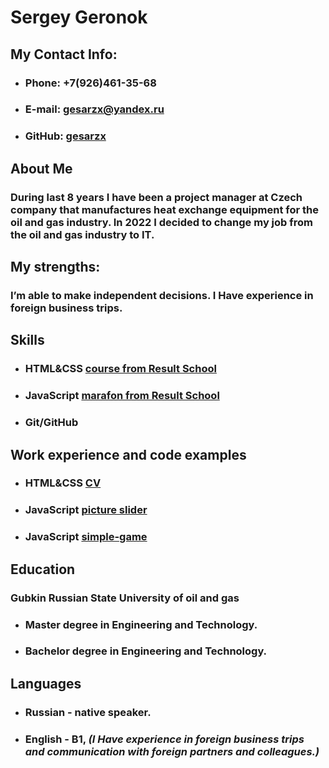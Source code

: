 # Sergey Geronok

## My Contact Info:
* ### Phone: +7(926)461-35-68
* ### E-mail: gesarzx@yandex.ru
* ### GitHub: [gesarzx](https://github.com/gesarzx)

## About Me
### During last 8 years I have been a project manager at Czech company that manufactures heat exchange equipment for the oil and gas industry. In 2022 I decided to change my job from the oil and gas industry to IT.

## My strengths:
### I’m able to make independent decisions. I Have experience in foreign business trips.

## Skills
* ### HTML&CSS [course from Result School](https://result.school/products/html-css)
* ### JavaScript [marafon from Result School](https://result.school/products/marathon-js)
* ### Git/GitHub

## Work experience and code examples 
* ### HTML&CSS [CV](https://gesarzx.github.io/CV_Geronok.html/)
* ### JavaScript [picture slider](https://codepen.io/gesar/pen/oNyQwOb)
* ### JavaScript [simple-game](https://codepen.io/gesar/pen/wvXRXBR)

## Education
### Gubkin Russian State University of oil and gas
* ### Master degree in Engineering and Technology.
* ### Bachelor degree in Engineering and Technology.

## Languages
* ### Russian - native speaker.
* ### English - B1, _(I Have experience in foreign business trips and communication with foreign partners and colleagues.)_ 



